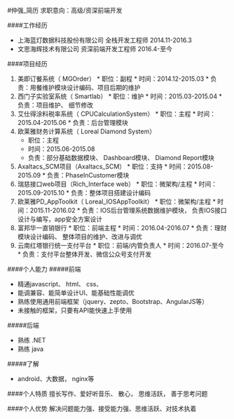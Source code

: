 #仲强_简历
求职意向：高级/资深前端开发

####工作经历
  * 上海蓝灯数据科技股份有限公司   全栈开发工程师          2014.11-2016.3
  * 文思海辉技术有限公司           资深前端开发工程师      2016.4-至今
    
####项目经历
  1. 美即订餐系统（ MGOrder）
    * 职位：副程
    * 时间：2014.12-2015.03
    * 负责：用餐维护模块设计编码、项目后期的维护
  2. 西门子实验室系统（ Smartlab）
    * 职位：维护
    * 时间：2015.03-2015.04
    * 负责：项目维护、 细节修改
  3. 艾仕得涂料税率系统（ CPUCalculationSystem）
    * 职位：主程
    * 时间：2015.04-2015.06
    * 负责：后台管理模块
  4. 欧莱雅财务计算系统（ Loreal Diamond System）
     * 职位：主程
     * 时间：2015.06-2015.08
     * 负责：部分基础数据模块、 Dashboard模块、 Diamond Report模块
  5. Axaltacs_SCM项目（Axaltacs_SCM）
    * 职位：支持
    * 时间：2015.08-2015.09
    * 负责：PhaseInCustomer模块
  6. 瑞慈接口web项目（Rich_Interface web）
    * 职位：微架构/主程
    * 时间：2015.09-2015.10
    * 负责：整体项目搭建设计编码
  7. 欧莱雅PD_AppToolkit（ Loreal_IOSAppToolkit）
    * 职位：微架构/主程
    * 时间：2015.11-2016.02
    * 负责：IOS后台管理系统数据维护模块， 负责IOS接口设计与编写，app安全方案设计
  8. 富邦华一直销银行
    * 职位：前端主程
    * 时间：2016.04-2016.07
    * 负责：理财模块设计编码、 整体项目的维护、改进与调优
  9. 云南红塔银行统一支付平台
    * 职位：前端/内管负责人
    * 时间：2016.07-至今
    * 负责：支付平台整体开发、微信公众号支付开发
    
####个人能力
#####前端
  * 精通javascript、 html、 css、
  * 能调兼容、能简单设计UI、能基础性能调优 
  * 熟练使用通用前端框架（jquery、zepto、Bootstrap、AngularJS等）
  * 未接触的框架，只要有API能快速上手使用   
           
#####后端
  * 熟练 .NET
  * 熟练 java       
    
#####了解
  * android、大数据， nginx等         
  
####个人特质
擅长写作、爱好听音乐、 散心， 思维活跃， 善于思考问题

####个人优势
解决问题能力强、接受能力强、思维活跃、对技术执着